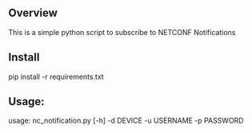 
## Overview
This is a simple python script to subscribe to NETCONF Notifications

## Install
pip install -r requirements.txt

## Usage:
usage: nc_notification.py [-h] -d DEVICE -u USERNAME -p PASSWORD


